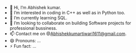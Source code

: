 - 👋 Hi, I’m Abhishek kumar.
- 👀 I’m interested in coding in C++ as well as in Python too. 
- 🌱 I’m currently learning SQL.
- 💞️ I’m looking to collaborate on building Software projects for professional bussiness. 
- 📫 Contact me on @Abhishekkumartiwari1611@gmail.com.
- 😄 Pronouns: ...
- ⚡ Fun fact: ...

<!---
Aktiwari620/Aktiwari620 is a ✨ special ✨ repository because its `README.md` (this file) appears on your GitHub profile.
You can click the Preview link to take a look at your changes.
--->
